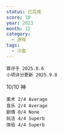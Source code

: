 ```yaml
---
status: 已完成
score: 10
year: 2023
month: 12
category:
  - 游戏
tags:
  - 沙盒
---
```

	首评于 2025.8.6
	小项评分更新 2025.9.8

10/10 神

```
美术 2/4 Average
音乐 2/4 Average
剧情 0/4 None
玩法 4/4 Superb
体验 4/4 Superb
```

